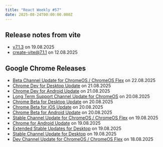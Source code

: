 ```yaml
---
title: "React Weekly #57"
date: 2025-08-24T00:00:00.000Z
---
```


## Release notes from vite

- [v7.1.3](https://github.com/vitejs/vite/releases/tag/v7.1.3) on 19.08.2025
- [create-vite@7.1.1](https://github.com/vitejs/vite/releases/tag/create-vite%407.1.1) on 12.08.2025

## Google Chrome Releases

- [Beta Channel Update for ChromeOS / ChromeOS Flex](http://chromereleases.googleblog.com/2025/08/beta-channel-update-for-chromeos_22.html) on 22.08.2025
- [Chrome Dev for Desktop Update](http://chromereleases.googleblog.com/2025/08/chrome-dev-for-desktop-update_21.html) on 21.08.2025
- [Chrome Dev for Android Update](http://chromereleases.googleblog.com/2025/08/chrome-dev-for-android-update_21.html) on 21.08.2025
- [Long Term Support Channel Update for ChromeOS](http://chromereleases.googleblog.com/2025/08/long-term-support-channel-update-for_20.html) on 20.08.2025
- [Chrome Beta for Desktop Update](http://chromereleases.googleblog.com/2025/08/chrome-beta-for-desktop-update_20.html) on 20.08.2025
- [Chrome Beta for iOS Update](http://chromereleases.googleblog.com/2025/08/chrome-beta-for-ios-update_20.html) on 20.08.2025
- [Chrome Beta for Android Update](http://chromereleases.googleblog.com/2025/08/chrome-beta-for-android-update_20.html) on 20.08.2025
- [Stable Channel Update for ChromeOS / ChromeOS Flex](http://chromereleases.googleblog.com/2025/08/stable-channel-update-for-chromeos.html) on 19.08.2025
- [Chrome for Android Update](http://chromereleases.googleblog.com/2025/08/chrome-for-android-update_01416888669.html) on 19.08.2025
- [Extended Stable Updates for Desktop](http://chromereleases.googleblog.com/2025/08/extended-stable-updates-for-desktop_19.html) on 19.08.2025
- [Stable Channel Update for Desktop](http://chromereleases.googleblog.com/2025/08/stable-channel-update-for-desktop_19.html) on 19.08.2025
- [Dev Channel Update for ChromeOS / ChromeOS Flex](http://chromereleases.googleblog.com/2025/08/dev-channel-update-for-chromeos_18.html) on 18.08.2025
